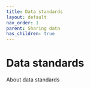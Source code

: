 ```yaml
---
title: Data standards
layout: default
nav_order: 1
parent: Sharing data
has_children: true
---
```


# Data standards

About data standards